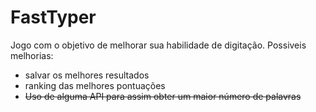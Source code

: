 # FastTyper

Jogo com o objetivo de melhorar sua habilidade de digitação.
Possiveis melhorias:

- salvar os melhores resultados
- ranking das melhores pontuações
- <s>Uso de alguma API para assim obter um maior número de palavras</s>
